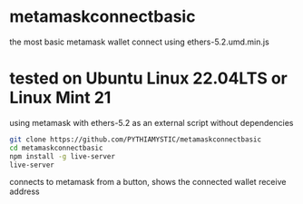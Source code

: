 # metamaskconnectbasic
the most basic metamask wallet connect using ethers-5.2.umd.min.js<br />

# tested on Ubuntu Linux 22.04LTS or Linux Mint 21
using metamask with ethers-5.2 as an external script without dependencies<br />

```bash
git clone https://github.com/PYTHIAMYSTIC/metamaskconnectbasic
cd metamaskconnectbasic
npm install -g live-server
live-server
```


connects to metamask from a button, shows the connected wallet receive address<br />
